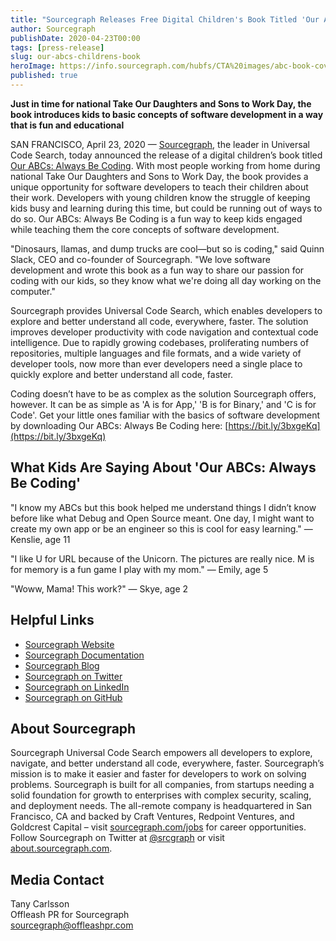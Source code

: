 ```yaml
---
title: "Sourcegraph Releases Free Digital Children's Book Titled 'Our ABCs: Always Be Coding'"
author: Sourcegraph
publishDate: 2020-04-23T00:00
tags: [press-release]
slug: our-abcs-childrens-book
heroImage: https://info.sourcegraph.com/hubfs/CTA%20images/abc-book-cover.png
published: true
---
```


**Just in time for national Take Our Daughters and Sons to Work Day, the book introduces kids to basic concepts of software development in a way that is fun and educational**

SAN FRANCISCO, April 23, 2020 &mdash; [Sourcegraph](https://about.sourcegraph.com/), the leader in Universal Code Search, today announced the release of a digital children’s book titled [Our ABCs: Always Be Coding](https://about.sourcegraph.com/resources/abcs-book/). With most people working from home during national Take Our Daughters and Sons to Work Day, the book provides a unique opportunity for software developers to teach their children about their work. Developers with young children know the struggle of keeping kids busy and learning during this time, but could be running out of ways to do so. Our ABCs: Always Be Coding is a fun way to keep kids engaged while teaching them the core concepts of software development.

"Dinosaurs, llamas, and dump trucks are cool—but so is coding," said Quinn Slack, CEO and co-founder of Sourcegraph. "We love software development and wrote this book as a fun way to share our passion for coding with our kids, so they know what we're doing all day working on the computer."

Sourcegraph provides Universal Code Search, which enables developers to explore and better understand all code, everywhere, faster. The solution improves developer productivity with code navigation and contextual code intelligence. Due to rapidly growing codebases, proliferating numbers of repositories, multiple languages and file formats, and a wide variety of developer tools, now more than ever developers need a single place to quickly explore and better understand all code, faster.

Coding doesn’t have to be as complex as the solution Sourcegraph offers, however. It can be as simple as 'A is for App,' 'B is for Binary,' and 'C is for Code'. Get your little ones familiar with the basics of software development by downloading Our ABCs: Always Be Coding here: [https://bit.ly/3bxgeKq](https://bit.ly/3bxgeKq)

## What Kids Are Saying About 'Our ABCs: Always Be Coding'
"I know my ABCs but this book helped me understand things I didn’t know before like what Debug and Open Source meant. One day, I might want to create my own app or be an engineer so this is cool for easy learning."
&mdash; Kenslie, age 11

"I like U for URL because of the Unicorn. The pictures are really nice. M is for memory is a fun game I play with my mom."
&mdash; Emily, age 5

"Woww, Mama! This work?"
&mdash; Skye, age 2

## Helpful Links

- [Sourcegraph Website](https://about.sourcegraph.com/)
- [Sourcegraph Documentation](https://docs.sourcegraph.com/)
- [Sourcegraph Blog](https://about.sourcegraph.com/blog/)
- [Sourcegraph on Twitter](https://twitter.com/srcgraph)
- [Sourcegraph on LinkedIn](https://www.linkedin.com/company/sourcegraph/)
- [Sourcegraph on GitHub](https://github.com/sourcegraph)

## About Sourcegraph

Sourcegraph Universal Code Search empowers all developers to explore, navigate, and better understand all code, everywhere, faster. Sourcegraph’s mission is to make it easier and faster for developers to work on solving problems. Sourcegraph is built for all companies, from startups needing a solid foundation for growth to enterprises with complex security, scaling, and deployment needs. The all-remote company is headquartered in San Francisco, CA and backed by Craft Ventures, Redpoint Ventures, and Goldcrest Capital – visit [sourcegraph.com/jobs](https://about.sourcegraph.com/jobs/) for career opportunities. Follow Sourcegraph on Twitter at [@srcgraph](https://twitter.com/srcgraph?lang=en) or visit [about.sourcegraph.com](https://about.sourcegraph.com/).

## Media Contact

Tany Carlsson<br>
Offleash PR for Sourcegraph<br>
[sourcegraph@offleashpr.com ](mailto:sourcegraph@offleashpr.com)
